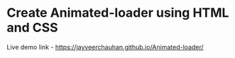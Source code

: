 # Create Animated-loader using HTML and CSS
Live demo link - https://jayveerchauhan.github.io/Animated-loader/
